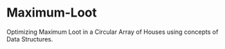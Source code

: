 # Maximum-Loot
Optimizing Maximum Loot in a Circular Array of Houses using concepts of Data Structures.

